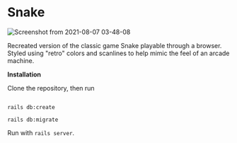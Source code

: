 # Snake


![Screenshot from 2021-08-07 03-48-08](https://user-images.githubusercontent.com/55420399/128599957-9c058436-dd90-445e-b831-2471270d8031.png)

Recreated version of the classic game Snake playable through a browser. Styled using "retro" colors and scanlines to help mimic the feel of an arcade machine.

**Installation**

Clone the repository, then run 

  ```bundle install

rails db:create

rails db:migrate
```
Run with `rails server`. 
